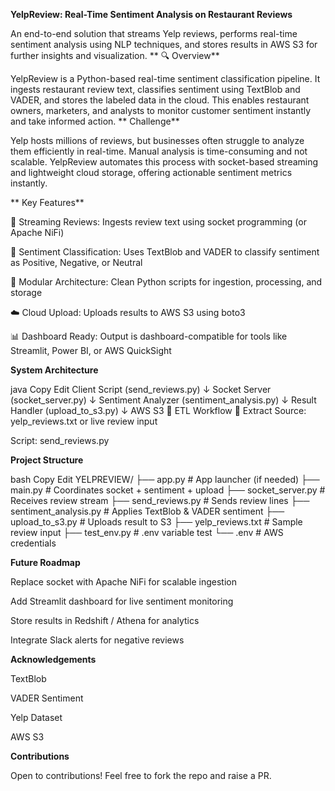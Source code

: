 **YelpReview: Real-Time Sentiment Analysis on Restaurant Reviews**

An end-to-end solution that streams Yelp reviews, performs real-time sentiment analysis using NLP techniques, and stores results in AWS S3 for further insights and visualization.
**
🔍 Overview**

YelpReview is a Python-based real-time sentiment classification pipeline. It ingests restaurant review text, classifies sentiment using TextBlob and VADER, and stores the labeled data in the cloud. This enables restaurant owners, marketers, and analysts to monitor customer sentiment instantly and take informed action.
**
 Challenge**

Yelp hosts millions of reviews, but businesses often struggle to analyze them efficiently in real-time. Manual analysis is time-consuming and not scalable. YelpReview automates this process with socket-based streaming and lightweight cloud storage, offering actionable sentiment metrics instantly.

** Key Features**

🧾 Streaming Reviews: Ingests review text using socket programming (or Apache NiFi)

🧠 Sentiment Classification: Uses TextBlob and VADER to classify sentiment as Positive, Negative, or Neutral

🔗 Modular Architecture: Clean Python scripts for ingestion, processing, and storage

☁️ Cloud Upload: Uploads results to AWS S3 using boto3

📊 Dashboard Ready: Output is dashboard-compatible for tools like Streamlit, Power BI, or AWS QuickSight

**System Architecture**

java
Copy
Edit
Client Script (send_reviews.py)
      ↓
Socket Server (socket_server.py)
      ↓
Sentiment Analyzer (sentiment_analysis.py)
      ↓
Result Handler (upload_to_s3.py)
      ↓
AWS S3
🔄 ETL Workflow
🧪 Extract
Source: yelp_reviews.txt or live review input

Script: send_reviews.py


**Project Structure**

bash
Copy
Edit
YELPREVIEW/
├── app.py                   # App launcher (if needed)
├── main.py                  # Coordinates socket + sentiment + upload
├── socket_server.py         # Receives review stream
├── send_reviews.py          # Sends review lines
├── sentiment_analysis.py    # Applies TextBlob & VADER sentiment
├── upload_to_s3.py          # Uploads result to S3
├── yelp_reviews.txt         # Sample review input
├── test_env.py              # .env variable test
└── .env                     # AWS credentials

**Future Roadmap**

Replace socket with Apache NiFi for scalable ingestion

Add Streamlit dashboard for live sentiment monitoring

Store results in Redshift / Athena for analytics

Integrate Slack alerts for negative reviews


**Acknowledgements**

TextBlob

VADER Sentiment

Yelp Dataset

AWS S3

**Contributions**

Open to contributions! Feel free to fork the repo and raise a PR.

